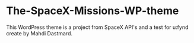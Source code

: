 # The-SpaceX-Missions-WP-theme
This WordPress theme is a project from SpaceX API's and a test for u:fynd create by Mahdi Dastmard.
